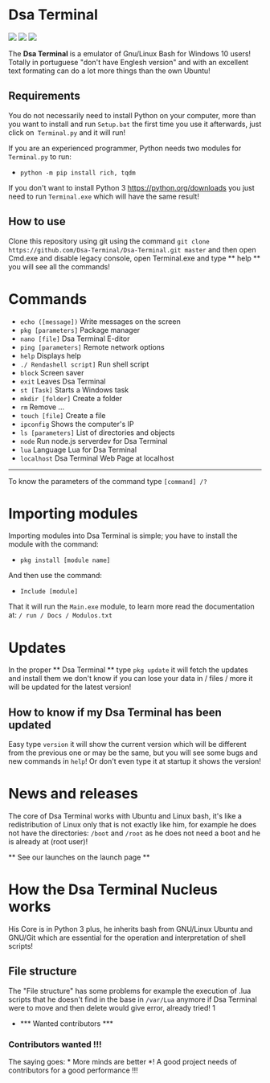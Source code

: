 # Dsa Terminal
![](https://img.shields.io/github/license/Dsa-Terminal/Dsa-Terminal)
![](https://img.shields.io/github/repo-size/Dsa-Terminal/Dsa-Terminal)
![](https://img.shields.io/github/languages/top/Dsa-Terminal/Dsa-Terminal)

The **Dsa Terminal** is a emulator of Gnu/Linux Bash for Windows 10 users!
Totally in portuguese "don't have Englesh version" and with an excellent text formating can do a lot more things than the own Ubuntu!

## Requirements
You do not necessarily need to install Python on your computer, more than you want to install and run `Setup.bat` the first time you use it afterwards, just click on` Terminal.py` and it will run!

If you are an experienced programmer, Python needs two modules for `Terminal.py` to run:

- `python -m pip install rich, tqdm`

If you don't want to install Python 3 https://python.org/downloads you just need to run `Terminal.exe` which will have the same result!

## How to use
Clone this repository using git using the command `git clone https://github.com/Dsa-Terminal/Dsa-Terminal.git master` and then open Cmd.exe and disable
legacy console, open Terminal.exe and type ** help ** you will see all the commands!

# Commands
- `echo ([message])`        Write messages on the screen
- `pkg [parameters]`        Package manager
- `nano [file]`             Dsa Terminal E-ditor
- `ping [parameters]`       Remote network options
- `help`                    Displays help
- `./ Rendashell script]`   Run shell script
- `block`                   Screen saver
- `exit`                    Leaves Dsa Terminal
- `st [Task]`               Starts a Windows task
- `mkdir [folder]`          Create a folder
- `rm`                      Remove ...
- `touch [file]`            Create a file
- `ipconfig`                Shows the computer's IP
- `ls [parameters]`         List of directories and objects
- `node`                    Run node.js serverdev for Dsa Terminal
- `lua`                     Language Lua for Dsa Terminal
- `localhost`               Dsa Terminal Web Page at localhost
_____________________________________________________________________________
To know the parameters of the command type `[command] /?`

# Importing modules
Importing modules into Dsa Terminal is simple; you have to install the module with the command:
- `pkg install [module name]`

And then use the command:
- `Include [module]`

That it will run the `Main.exe` module, to learn more read the documentation at:
`/ run / Docs / Modulos.txt`

# Updates
In the proper ** Dsa Terminal ** type `pkg update` it will fetch the updates and
install them we don't know if you can lose your data in / files / more it will be updated
for the latest version!
## How to know if my Dsa Terminal has been updated
Easy type `version` it will show the current version which will be different from the previous one or
may be the same, but you will see some bugs and new commands in `help`!
Or don't even type it at startup it shows the version!

# News and releases
The core of Dsa Terminal works with Ubuntu and Linux bash, it's like a redistribution
of Linux only that is not exactly like him, for example he does not have the directories:
`/boot` and `/root` as he does not need a boot and he is already at (root user)!

** See our launches on the launch page **

# How the Dsa Terminal Nucleus works
His Core is in Python 3 plus, he inherits bash from GNU/Linux Ubuntu and GNU/Git
which are essential for the operation and interpretation of shell scripts!

## File structure
The "File structure" has some problems for example the execution of .lua scripts
that he doesn't find in the base in `/var/Lua` anymore if Dsa Terminal were to move and then delete
would give error, already tried! 1

- *** Wanted contributors ***
### Contributors wanted !!!
The saying goes: * More minds are better *! A good project needs
of contributors for a good performance !!!
